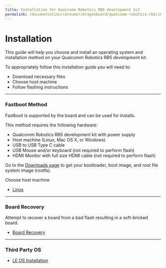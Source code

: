 ```yaml
---
title: Installation for Qualcomm Robotics RB5 development kit
permalink: /documentation/consumer/dragonboard/qualcomm-robotics-rb5/installation/
---
```

# Installation

This guide will help you choose and install an operating system and installation method on your Qualcomm Robotics RB5 development kit.

To appropriately follow this installation guide you will need to:

- Download necessary files
- Choose host machine
- Follow flashing instructions

***

### Fastboot Method

Fastboot is supported by the board and can be used for installs.

This method requires the following hardware:

- Qualcomm Robotics RB5 development kit with power supply
- Host machine (Linux, Mac OS X, or Windows)
- USB to USB Type C cable
- USB Mouse and/or keyboard (not required to perform flash)
- HDMI Monitor with full size HDMI cable (not required to perform flash)

Go to the [Downloads page](../downloads/) to get your bootloader, boot image, and root file system image (rootfs).

Choose host machine

- [Linux](linux-fastboot.md)

***

### Board Recovery

Attempt to recover a board from a bad flash resulting in a soft-bricked board.
- [Board Recovery](board-recovery.md)

***

### Third Party OS

- [LE OS Installation](le.md)
